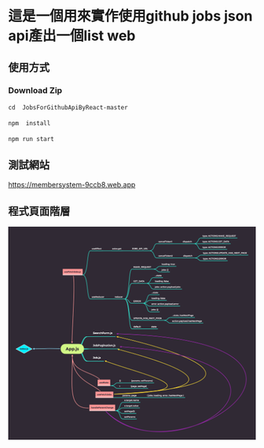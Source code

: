 # 這是一個用來實作使用github jobs json api產出一個list web

## 使用方式

### Download Zip

```
cd  JobsForGithubApiByReact-master

npm  install

npm run start
```

## 測試網站
https://membersystem-9ccb8.web.app

## 程式頁面階層

![web frame mindmap](https://github.com/Ponpon55837/JobsForGithubApiByReact/blob/master/App.js.png?raw=true)

